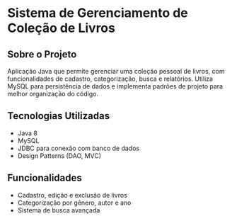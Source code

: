 # Sistema de Gerenciamento de Coleção de Livros

## Sobre o Projeto
Aplicação Java que permite gerenciar uma coleção pessoal de livros, com funcionalidades de cadastro, categorização, busca e relatórios. Utiliza MySQL para persistência de dados e implementa padrões de projeto para melhor organização do código.

## Tecnologias Utilizadas
- Java 8
- MySQL
- JDBC para conexão com banco de dados
- Design Patterns (DAO, MVC)

## Funcionalidades
- Cadastro, edição e exclusão de livros
- Categorização por gênero, autor e ano
- Sistema de busca avançada
